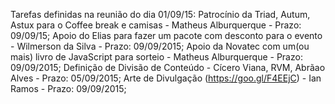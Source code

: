 Tarefas definidas na reunião do dia 01/09/15:
Patrocínio da Triad, Autum, Astux para o Coffee break e camisas - Matheus Alburquerque - Prazo: 09/09/15;
Apoio do Elias para fazer um pacote com desconto para o evento - Wilmerson da Silva - Prazo: 09/09/2015;
Apoio da Novatec com um(ou mais) livro de JavaScript para sorteio - Matheus Alburquerque -  Prazo: 09/09/2015;
Definição de Divisão de Conteúdo - Cícero Viana, RVM, Abrãao Alves - Prazo: 05/09/2015;
Arte de Divulgação (https://goo.gl/F4EEjC) - Ian Ramos - Prazo: 09/09/2015;